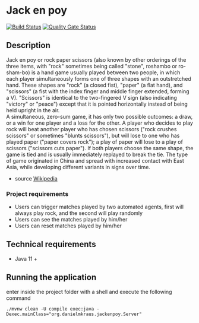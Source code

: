 # Jack en poy

[![Build Status](https://travis-ci.com/danielmkraus/jack-en-poy.svg?branch=master)](https://travis-ci.com/danielmkraus/jack-en-poy)
[![Quality Gate Status](https://sonarcloud.io/api/project_badges/measure?project=org.danielmkraus%3Ajack-en-poy&metric=alert_status)](https://sonarcloud.io/dashboard?id=org.danielmkraus%3Ajack-en-poy)

## Description
Jack en poy or rock paper scissors (also known by other orderings of the three items, with "rock" sometimes being called "stone", roshambo or ro-sham-bo) is a hand game usually played between two people, in which each player simultaneously forms one of three shapes with an outstretched hand. These shapes are "rock" (a closed fist), "paper" (a flat hand), and "scissors" (a fist with the index finger and middle finger extended, forming a V). "Scissors" is identical to the two-fingered V sign (also indicating "victory" or "peace") except that it is pointed horizontally instead of being held upright in the air.               
A simultaneous, zero-sum game, it has only two possible outcomes: a draw, or a win for one player and a loss for the other. A player who decides to play rock will beat another player who has chosen scissors ("rock crushes scissors" or sometimes "blunts scissors"), but will lose to one who has played paper ("paper covers rock"); a play of paper will lose to a play of scissors ("scissors cuts paper"). If both players choose the same shape, the game is tied and is usually immediately replayed to break the tie. The type of game originated in China and spread with increased contact with East Asia, while developing different variants in signs over time.
- source [Wikipedia](https://en.wikipedia.org/wiki/Rock_paper_scissors)
    
### Project requirements

- Users can trigger matches played by two automated agents, first will always play rock, and the second will play randomly
- Users can see the matches played by him/her
- Users can reset matches played by him/her 

## Technical requirements

- Java 11 + 

## Running the application

enter inside the project folder with a shell and execute the following command
```
./mvnw clean -U compile exec:java -Dexec.mainClass="org.danielmkraus.jackenpoy.Server"
```

 
